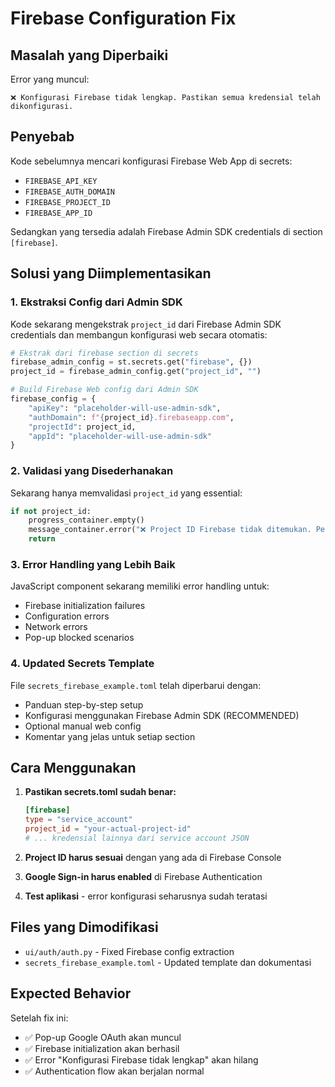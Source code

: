 # Firebase Configuration Fix

## Masalah yang Diperbaiki

Error yang muncul:
```
❌ Konfigurasi Firebase tidak lengkap. Pastikan semua kredensial telah dikonfigurasi.
```

## Penyebab

Kode sebelumnya mencari konfigurasi Firebase Web App di secrets:
- `FIREBASE_API_KEY`
- `FIREBASE_AUTH_DOMAIN` 
- `FIREBASE_PROJECT_ID`
- `FIREBASE_APP_ID`

Sedangkan yang tersedia adalah Firebase Admin SDK credentials di section `[firebase]`.

## Solusi yang Diimplementasikan

### 1. **Ekstraksi Config dari Admin SDK**
Kode sekarang mengekstrak `project_id` dari Firebase Admin SDK credentials dan membangun konfigurasi web secara otomatis:

```python
# Ekstrak dari firebase section di secrets
firebase_admin_config = st.secrets.get("firebase", {})
project_id = firebase_admin_config.get("project_id", "")

# Build Firebase Web config dari Admin SDK
firebase_config = {
    "apiKey": "placeholder-will-use-admin-sdk",
    "authDomain": f"{project_id}.firebaseapp.com",
    "projectId": project_id,
    "appId": "placeholder-will-use-admin-sdk"
}
```

### 2. **Validasi yang Disederhanakan**
Sekarang hanya memvalidasi `project_id` yang essential:

```python
if not project_id:
    progress_container.empty()
    message_container.error("❌ Project ID Firebase tidak ditemukan. Periksa konfigurasi secrets.toml")
    return
```

### 3. **Error Handling yang Lebih Baik**
JavaScript component sekarang memiliki error handling untuk:
- Firebase initialization failures
- Configuration errors
- Network errors
- Pop-up blocked scenarios

### 4. **Updated Secrets Template**
File `secrets_firebase_example.toml` telah diperbarui dengan:
- Panduan step-by-step setup
- Konfigurasi menggunakan Firebase Admin SDK (RECOMMENDED)
- Optional manual web config
- Komentar yang jelas untuk setiap section

## Cara Menggunakan

1. **Pastikan secrets.toml sudah benar:**
   ```toml
   [firebase]
   type = "service_account"
   project_id = "your-actual-project-id"
   # ... kredensial lainnya dari service account JSON
   ```

2. **Project ID harus sesuai** dengan yang ada di Firebase Console

3. **Google Sign-in harus enabled** di Firebase Authentication

4. **Test aplikasi** - error konfigurasi seharusnya sudah teratasi

## Files yang Dimodifikasi

- `ui/auth/auth.py` - Fixed Firebase config extraction
- `secrets_firebase_example.toml` - Updated template dan dokumentasi

## Expected Behavior

Setelah fix ini:
- ✅ Pop-up Google OAuth akan muncul
- ✅ Firebase initialization akan berhasil
- ✅ Error "Konfigurasi Firebase tidak lengkap" akan hilang
- ✅ Authentication flow akan berjalan normal
